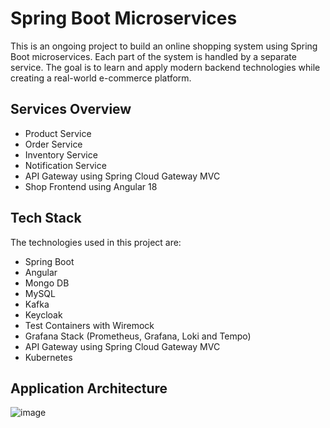 # Spring Boot Microservices
This is an ongoing project to build an online shopping system using Spring Boot microservices. Each part of the system is handled by a separate service. The goal is to learn and apply modern backend technologies while creating a real-world e-commerce platform.

## Services Overview

- Product Service
- Order Service
- Inventory Service
- Notification Service
- API Gateway using Spring Cloud Gateway MVC
- Shop Frontend using Angular 18

## Tech Stack 

The technologies used in this project are:

- Spring Boot
- Angular
- Mongo DB
- MySQL
- Kafka
- Keycloak
- Test Containers with Wiremock
- Grafana Stack (Prometheus, Grafana, Loki and Tempo)
- API Gateway using Spring Cloud Gateway MVC
- Kubernetes


## Application Architecture
![image](https://github.com/user-attachments/assets/d4ef38bd-8ae5-4cc7-9ac5-7a8e5ec3c969)
